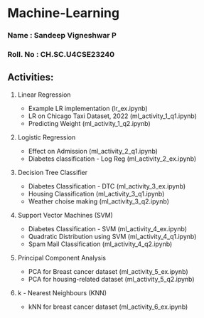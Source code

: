 # Machine-Learning

### Name     : Sandeep Vigneshwar P
### Roll. No : CH.SC.U4CSE23240

## Activities:
1. Linear Regression
   - Example LR implementation (lr_ex.ipynb)
   - LR on Chicago Taxi Dataset, 2022 (ml_activity_1_q1.ipynb)
   - Predicting Weight (ml_activity_1_q2.ipynb)
  
2. Logistic Regression
   - Effect on Admission (ml_activity_2_q1.ipynb)
   - Diabetes classification - Log Reg (ml_activity_2_ex.ipynb)

3. Decision Tree Classifier
   - Diabetes Classification - DTC (ml_activity_3_ex.ipynb)
   - Housing Classification (ml_activity_3_q1.ipynb)
   - Weather choise making (ml_activity_3_q2.ipynb)
  
4. Support Vector Machines (SVM)
   - Diabetes Classification - SVM (ml_activity_4_ex.ipynb)
   - Quadratic Distribution using SVM (ml_activity_4_q1.ipynb)
   - Spam Mail Classification (ml_activity_4_q2.ipynb)
  
5. Principal Component Analysis
   - PCA for Breast cancer dataset (ml_activity_5_ex.ipynb)
   - PCA for housing-related dataset (ml_activity_5_q2.ipynb)

6. k - Nearest Neighbours (KNN)
   - kNN for breast cancer dataset (ml_activity_6_ex.ipynb)
